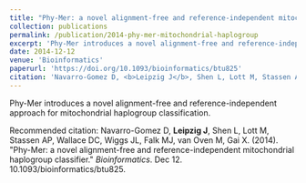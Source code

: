 ```yaml
---
title: "Phy-Mer: a novel alignment-free and reference-independent mitochondrial haplogroup classifier"
collection: publications
permalink: /publication/2014-phy-mer-mitochondrial-haplogroup
excerpt: 'Phy-Mer introduces a novel alignment-free and reference-independent approach for mitochondrial haplogroup classification.'
date: 2014-12-12
venue: 'Bioinformatics'
paperurl: 'https://doi.org/10.1093/bioinformatics/btu825'
citation: 'Navarro-Gomez D, <b>Leipzig J</b>, Shen L, Lott M, Stassen AP, Wallace DC, Wiggs JL, Falk MJ, van Oven M, Gai X. (2014). &quot;Phy-Mer: a novel alignment-free and reference-independent mitochondrial haplogroup classifier.&quot; <i>Bioinformatics</i>. Dec 12. 10.1093/bioinformatics/btu825.'
---
```

Phy-Mer introduces a novel alignment-free and reference-independent approach for mitochondrial haplogroup classification.

Recommended citation: Navarro-Gomez D, <b>Leipzig J</b>, Shen L, Lott M, Stassen AP, Wallace DC, Wiggs JL, Falk MJ, van Oven M, Gai X. (2014). "Phy-Mer: a novel alignment-free and reference-independent mitochondrial haplogroup classifier." <i>Bioinformatics</i>. Dec 12. 10.1093/bioinformatics/btu825.
